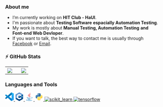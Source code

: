 <!-- [![Header](./img/header-readme.png "Header")](#) -->

### About me

- I’m currently working on **HIT Club - HaUI**.
- I'm passionate about **Testing Software**  **espacially Automation Testing**.
- My work is mostly about **Manual Testing, Automation Testing** **and Font-end Web Devloper**.
- If you want to talk, the best way to contact me is usually through [Facebook](https://www.facebook.com/thuong13102003) or [Email](mailto:tthuong10102003@gmail.com).

### ⚡ GitHub Stats

<table>
<tr>
  <td width="60%">
    <a href="#">
      <img align="center" src="https://github-readme-stats.vercel.app/api?username=LaylaaTran&show_icons=true&theme=vue&include_all_commits=true&hide_border=true" >
    </a>
  </td>
  <td width="40%">
    <a href="#"> 
      <img align="center" src="https://github-readme-stats.vercel.app/api/top-langs/?username=LaylaaTran&theme=vue&layout=compact&hide_border=true" >
    </a>
  </td>
</tr>
<table>

### Languages and Tools

<p align="left">
  
  <a href="https://code.visualstudio.com/" target="_blank">
    <img src="https://raw.githubusercontent.com/devicons/devicon/master/icons/vscode/vscode-original.svg" alt="Visual Studio Code" width="28" height="28" >
  </a>
  <a href="https://www.w3schools.com/cpp/" target="_blank"> 
    <img src="https://raw.githubusercontent.com/devicons/devicon/master/icons/cplusplus/cplusplus-original.svg" alt="cplusplus" width="28" height="28" > 
  </a> 
  <a href="https://www.w3schools.com/java/" target="_blank"> 
    <img src="https://raw.githubusercontent.com/devicons/devicon/master/icons/java/java-original.svg" alt="c" width="28" height="28" > 
  </a> 
  <a href="https://www.w3schools.com/python/" target="_blank"> 
    <img src="https://raw.githubusercontent.com/devicons/devicon/master/icons/python/python-original.svg" alt="python" width="28" height="28" > 
  </a> 
  <a href="https://scikit-learn.org/" target="_blank" rel="noreferrer"> 
    <img src="https://upload.wikimedia.org/wikipedia/commons/0/05/Scikit_learn_logo_small.svg" alt="scikit_learn" width="28" height="28">
  <a href="https://www.tensorflow.org" target="_blank"> 
    <img src="https://www.vectorlogo.zone/logos/tensorflow/tensorflow-icon.svg" alt="tensorflow" width="28" height="28" > 
  </a>

</p>
